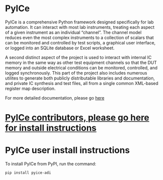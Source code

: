 # PyICe

PyICe is a comprehensive Python framework designed specifically for lab
automation. It can interact with most lab instruments, treating each aspect of
a given instrument as an individual “channel”. The channel model reduces even
the most complex instruments to a collection of scalars that can be monitored
and controlled by test scripts, a graphical user interface, or logged into an
SQLite database or Excel worksheet.

A second distinct aspect of the project is used to interact with internal IC
memory in the same way as other test equipment channels so that the DUT memory
and outside electrical conditions can be monitored, controlled, and logged
synchronously. This part of the project also includes numerous utilites to
generate both publicly distributable libraries and documentation, and private
IC synthesis and test files, all from a single common XML-based register map
description.

For more detailed documentation, please go [here](https://pyice-adi.github.io/PyICe/)

# [PyICe contributors, please go here for install instructions](https://pyice-adi.github.io/PyICe/CONTRIBUTING.md)

# PyICe user install instructions
To install PyICe from PyPI, run the command: 
```console
pip install pyice-adi
```
